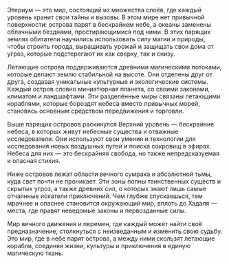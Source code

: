 Этериум — это мир, состоящий из множества слоёв, где каждый уровень хранит свои тайны и вызовы. В этом мире нет привычной поверхности: острова парят в бескрайнем небе, а океаны заменены облачными безднами, простирающимися под ними. В этих парящих землях обитатели научились использовать силу магии и природы, чтобы строить города, выращивать урожай и защищать свои дома от угроз, которые подстерегают их как сверху, так и снизу.

Летающие острова поддерживаются древними магическими потоками, которые делают землю стабильной на высоте. Они отделены друг от друга, создавая уникальные культурные и экологические системы. Каждый остров словно миниатюрная планета, со своими законами, климатом и ландшафтами. Эти разделённые миры связаны летающими кораблями, которые бороздят небеса вместо привычных морей, становясь основным средством передвижения и торговли.

Выше парящих островов раскинулся Верхний уровень — бескрайние небеса, в которых живут небесные существа и отважные исследователи. Они используют свои умения и технологии для исследования новых воздушных путей и поиска сокровищ в эфирах. Небеса для них — это бескрайняя свобода, но также непредсказуемая и опасная стихия.

Ниже островов лежат области вечного сумрака и абсолютной тьмы, куда свет почти не проникает. Эти зоны полны таинственных существ и скрытых угроз, а также древних сил, о которых знают лишь самые отчаянные искатели приключений. Чем глубже спускаешься, тем мрачнее и опаснее становится окружающий мир, вплоть до Хадаля — места, где правят неведомые законы и первозданные силы.

Мир вечного движения и перемен, где каждый может найти своё предназначение, столкнуться с неизведанным и изменить свою судьбу. Это мир, где в небе парят острова, а между ними скользят летающие корабли, соединяя жизни, культуры и приключения в единую магическую ткань.


